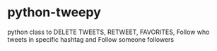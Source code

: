 # python-tweepy
python class to DELETE TWEETS,  RETWEET,  FAVORITES, Follow who tweets in specific hashtag and Follow someone followers  
